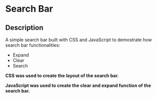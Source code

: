 # Search Bar

## Description
<p> 
  A simple search bar built with CSS and JavaScript to demostrate how search bar functionalities: 
  <ul>
    <li>Expand</li>
    <li>Clear</li>
    <li>Search</li> 
  </ul>
</p>
<p> 
  <b>CSS was used to create the layout of the search bar.</b> 
</p>
<p> 
  <b>JavaScript was used to create the clear and expand function of the search bar.</b> 
</p>

